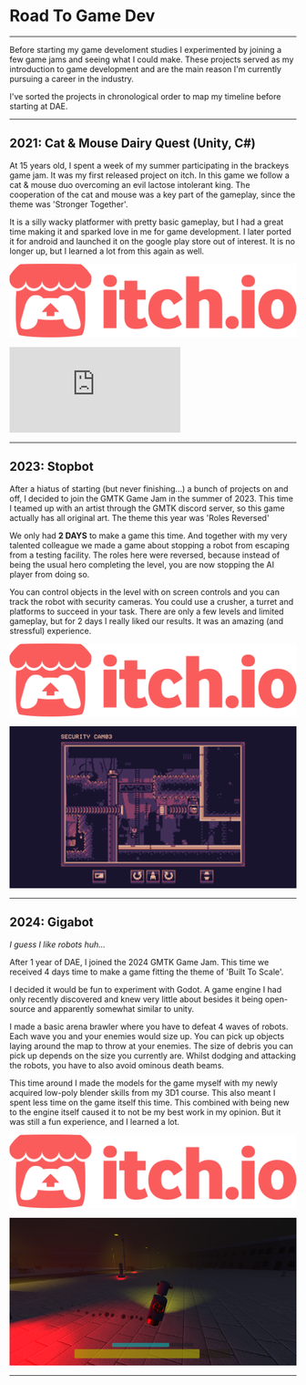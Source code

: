 # Road To Game Dev

---

Before starting my game develoment studies I experimented by joining a few game jams and seeing what I could make.
These projects served as my introduction to game development and are the main reason I'm currently pursuing a career in the industry.

I've sorted the projects in chronological order to map my timeline before starting at DAE.

---

## 2021: Cat & Mouse Dairy Quest (Unity, C#)
At 15 years old, I spent a week of my summer participating in the brackeys game jam. It was my first released project on itch.
In this game we follow a cat & mouse duo overcoming an evil lactose intolerant king. The cooperation of the cat and mouse was a key part of the gameplay, since the theme was 'Stronger Together'.

It is a silly wacky platformer with pretty basic gameplay, but I had a great time making it and sparked love in me for game development.
I later ported it for android and launched it on the google play store out of interest. It is no longer up, but I learned a lot from this again as well.

[<img src="../assets/images/icons/itch.svg" alt="itch.io" class="itch-button">](https://nuffuru.itch.io/cat-and-mouse-dairy-quest)

<div class="video-wrapper">
  <iframe src="https://www.youtube.com/embed/htHgebch1rs" title="Cat & Mouse Dairy Quest Full Gameplay" frameborder="0" allow="accelerometer; autoplay; clipboard-write; encrypted-media; gyroscope; picture-in-picture" allowfullscreen></iframe>
</div>


---

## 2023: Stopbot
After a hiatus of starting (but never finishing...) a bunch of projects on and off, I decided to join the GMTK Game Jam in the summer of 2023.
This time I teamed up with an artist through the GMTK discord server, so this game actually has all original art. The theme this year was 'Roles Reversed'

We only had **2 DAYS** to make a game this time. And together with my very talented colleague we made a game about stopping a robot from escaping from a testing facility. The roles here were reversed, because instead of being the usual hero completing the level, you are now stopping the AI player from doing so. 

You can control objects in the level with on screen controls and you can track the robot with security cameras. You could use a crusher, a turret and platforms to succeed in your task. There are only a few levels and limited gameplay, but for 2 days I really liked our results. It was an amazing (and stressful) experience.

[<img src="../assets/images/icons/itch.svg" alt="itch.io" class="itch-button">](https://nuffuru.itch.io/stopbot)

![Screenshot of Stopbot](../assets/images/roadtogamedev/stopbot.png)

---

## 2024: Gigabot
*I guess I like robots huh...*

After 1 year of DAE, I joined the 2024 GMTK Game Jam. This time we received 4 days time to make a game fitting the theme of 'Built To Scale'.

I decided it would be fun to experiment with Godot. A game engine I had only recently discovered and knew very little about besides it being open-source and apparently somewhat similar to unity.

I made a basic arena brawler where you have to defeat 4 waves of robots. Each wave you and your enemies would size up. You can pick up objects laying around the map to throw at your enemies. The size of debris you can pick up depends on the size you currently are. Whilst dodging and attacking the robots, you have to also avoid ominous death beams.

This time around I made the models for the game myself with my newly acquired low-poly blender skills from my 3D1 course. This also meant I spent less time on the game itself this time. This combined with being new to the engine itself caused it to not be my best work in my opinion. But it was still a fun experience, and I learned a lot.

[<img src="../assets/images/icons/itch.svg" alt="itch.io" class="itch-button">](https://nuffuru.itch.io/gigabot)

![Screenshot of Gigabot](../assets/images/roadtogamedev/gigabot.png)

---